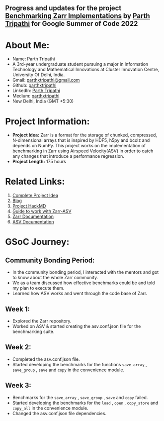 ## Progress and updates for the project [Benchmarking Zarr Implementations](https://summerofcode.withgoogle.com/programs/2022/projects/qa93Xk9L) by [Parth Tripathi](https://github.com/parthxtripathi/) for Google Summer of Code 2022

# About Me:

- Name: Parth Tripathi
- A 3rd-year undergraduate student pursuing a major in Information Technology and Mathematical Innovations at Cluster Innovation Centre, University Of Delhi, India.
- Gmail: [parthxtripathi@gmail.com](parthxtripathi@gmail.com)
- Github: [parthxtripathi](https://github.com/parthxtripathi)
- LinkedIn: [Parth Tripathi](https://www.linkedin.com/in/parth-tripathi-689506202/)
- Medium: [parthxtripathi](https://medium.com/@parthxtripathi)
- New Delhi, India (GMT +5:30)

# Project Information:
- **Project Idea:** Zarr is a format for the storage of chunked, compressed, N-dimensional arrays that is inspired by HDF5, h5py and bcolz and depends on NumPy. This project works on the implementation of benchmarking in Zarr using Airspeed Velocity(ASV) in order to catch any changes that introduce a performance regression.
- **Project Length:** 175 hours

# Related Links:
1. [Complete Project Idea](https://summerofcode.withgoogle.com/programs/2022/projects/qa93Xk9L)
2. [Blog](https://medium.com/@parthxtripathi/pre-gsoc-journey-9a6a580b9014)
3. [Project HackMD](https://hackmd.io/TfAoFELyRMapjQqo3t5XnQ?view)
4. [Guide to work with Zarr-ASV](https://hackmd.io/uNr_pyaCRiyjBmmoDjvtHg)
5. [Zarr Documentation](https://zarr.readthedocs.io/en/stable/)
6. [ASV Documentation](https://asv.readthedocs.io/en/stable/)
 

# GSoC Journey:
## Community Bonding Period: 
- In the community bonding period, I interacted with the mentors and got to know about the whole Zarr community.
- We as a team discussed how effective benchmarks could be and told my plan to execute them.
- Learned how ASV works and went through the code base of Zarr.

## Week 1:
- Explored the Zarr repository.
- Worked on ASV & started creating the asv.conf.json file for the benchmarking suite.

## Week 2: 
-  Completed the asv.conf.json file.
- Started developing the benchmarks for the functions `save_array` , `save_group` , `save` and `copy` in the convenience module.

## Week 3: 
- Benchmarks for the `save_array` , `save_group` , `save` and `copy` failed.
- Started developing the benchmarks for the `load` , `open` , `copy_store` and `copy_all` in the convenience module. 
- Changed the asv.conf.json file dependencies. 